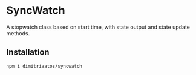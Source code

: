 # SyncWatch

A stopwatch class based on start time, with state output and state update methods.

## Installation
`npm i dimitriaatos/syncwatch`